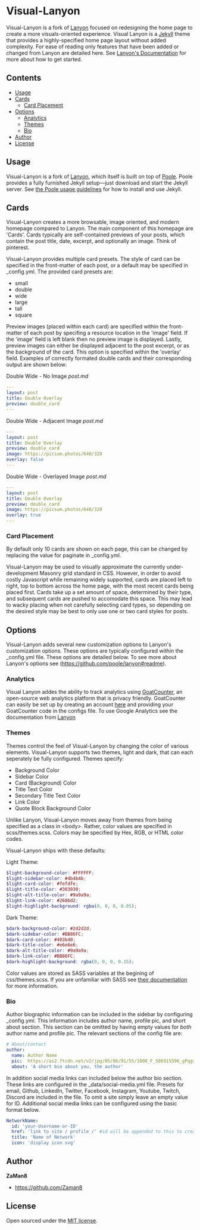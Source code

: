 # Visual-Lanyon

Visual-Lanyon is a fork of [Lanyon](https://github.com/poole/lanyon) focused on redesigning the home page to create a more visuals-oriented experience. Visual Lanyon is a [Jekyll](http://jekyllrb.com) theme that provides a highly-specified home page layout without added complexity. For ease of reading only features that have been added or changed from Lanyon are detailed here. See [Lanyon's Documentation](https://github.com/poole/lanyon#usage) for more about how to get started. 


## Contents

- [Usage](#usage)
- [Cards](#cards)
  - [Card Placement](#card-placement)
- [Options](#options)
  - [Analytics](#analytics)
  - [Themes](#themes)
  - [Bio](#bio)
- [Author](#author)
- [License](#license)


## Usage

Visual-Lanyon is a fork of [Lanyon](https://github.com/poole/lanyon), which itself is built on top of [Poole](https://github.com/poole/poole). Poole provides a fully furnished Jekyll setup—just download and start the Jekyll server. See [the Poole usage guidelines](https://github.com/poole/poole#usage) for how to install and use Jekyll.

## Cards

Visual-Lanyon creates a more browsable, image oriented, and modern homepage compared to Lanyon. The main component of this homepage are 'Cards'. Cards typically are self-contained previews of your posts, which contain the post title, date, excerpt, and optionally an image. Think of pinterest. 

Visual-Lanyon provides multiple card presets. The style of card can be specified in the front-matter of each post, or a default may be specified in _config.yml. 
The provided card presets are:
- small
- double
- wide
- large
- tall
- square

Preview images (placed within each card) are specified within the front-matter of each post by specifing a resource location in the 'image' field. If the 'image' field is left blank then no preview image is displayed. Lastly, preview images can either be displayed adjacent to the post excerpt, or as the background of the card. This option is specified within the 'overlay' field. Examples of correctly formated double cards and their corresponding output are shown below:

Double Wide - No Image
_post.md_
```yml
---
layout: post
title: Double Overlay
preview: double_card
---
```

Double Wide - Adjacent Image
_post.md_
```yml
---
layout: post
title: Double Overlay
preview: double_card
image: https://picsum.photos/640/320
overlay: false
---
```

Double Wide - Overlayed Image
_post.md_
```yml
---
layout: post
title: Double Overlay
preview: double_card
image: https://picsum.photos/640/320
overlay: true
---
```

### Card Placement

By default only 10 cards are shown on each page, this can be changed by replacing the value for paginate in _config.yml. 

Visual-Lanyon may be used to visually approximate the currently under-development Masonry grid standard in CSS. However, in order to avoid costly Javascript while remaining widely supported, cards are placed left to right, top to bottom across the home page, with the most recent cards being placed first. Cards take up a set amount of space, determined by their type, and subsequent cards are pushed to accomodate this space. This may lead to wacky placing when not carefully selecting card types, so depending on the desired style may be best to only use one or two card styles for posts. 


## Options

Visual-Lanyon adds several new customization options to Lanyon's customization options. These options are typically configured within the _config.yml file. These options are detailed below. To see more about Lanyon's options see (https://github.com/poole/lanyon#readme).

### Analytics

Visual Lanyon addes the ability to track analytics using [GoatCounter](https://www.goatcounter.com/), an open-source web analytics platform that is privacy friendly. GoatCounter can easily be set up by creating an account [here](https://www.goatcounter.com/signup) and providing your GoatCounter code in the configs file. To use Google Analytics see the documentation from [Lanyon](https://github.com/poole/lanyon)

### Themes

Themes control the feel of Visual-Lanyon by changing the color of various elements. Visual-Lanyon supports two themes, light and dark, that can each seperately be fully configured.
Themes specify:
- Background Color
- Sidebar Color
- Card (Background) Color
- Title Text Color
- Secondary Title Text Color
- Link Color
- Quote Block Background Color

Unlike Lanyon, Visual-Lanyon moves away from themes from being specified as a class in \<body\>. Rather, color values are specified in scss/themes.scss. Colors may be specified by Hex, RGB, or HTML color codes. <br>

Visual-Lanyon ships with these defaults:

Light Theme:
```scss
$light-background-color: #FFFFFF;
$light-sidebar-color: #4b4b4b;
$light-card-color: #fefdfe;
$light-title-color: #303030;
$light-alt-title-color: #9a9a9a;
$light-link-color: #268bd2;
$light-highlight-background: rgba(0, 0, 0, 0.05);
```

Dark Theme:
```scss
$dark-background-color: #2d2d2d;
$dark-sidebar-color: #BB86FC;
$dark-card-color: #403b40;
$dark-title-color: #e6e6e6;
$dark-alt-title-color: #9a9a9a;
$dark-link-color: #BB86FC;
$dark-highlight-background: rgba(0, 0, 0, 0.15);
```

Color values are stored as SASS variables at the begining of css/themes.scss. If you are unfamiliar with SASS see [their documentation](https://sass-lang.com/documentation/) for more information. 

### Bio

Author biographic information can be included in the sidebar by configuring _config.yml. This information includes author name, profile pic, and short about section. This section can be omitted by having empty values for *both* author name and profile pic.
The relevant sections of the config file are:

```yml
# About/contact
author:
  name: Author Name       
  pic:  https://as2.ftcdn.net/v2/jpg/05/86/91/55/1000_F_586915596_gPqgxPdgdJ4OXjv6GCcDWNxTjKDWZ3JD.jpg          
  about: 'A short bio about you, the author'
```

In addition social media links can included below the author bio section. These links are configured in the _data/social-media.yml file. Presets for email, Github, LinkedIn, Twitter, Facebook, Instagram, Youtube, Twitch, Discord are included in the file. To omit a site simply leave an empty value for ID. Additional social media links can be configured using the basic format below.

```yml
NetworkName:
  id: 'your-Username-or-ID'
  href: 'link to site / profile /' #id will be appended to this to create the final link
  title: 'Name of Network'
  icon: 'display icon svg'
```


## Author

**ZaMan8**
- <https://github.com/Zaman8>


## License

Open sourced under the [MIT license](LICENSE.md).